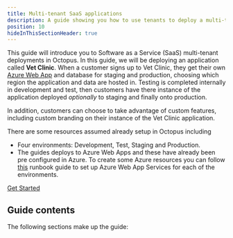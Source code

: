 ```yaml
---
title: Multi-tenant SaaS applications
description: A guide showing you how to use tenants to deploy a multi-tenant SaaS application using Octopus Deploy.
position: 10
hideInThisSectionHeader: true
---
```


This guide will introduce you to Software as a Service (SaaS) multi-tenant deployments in Octopus. In this guide, we will be deploying an application called **Vet Clinic**. When a customer signs up to Vet Clinic, they get their own [Azure Web App](/docs/infrastructure/deployment-targets/azure/web-app-targets/index.md) and database for staging and production, choosing which region the application and data are hosted in. Testing is completed internally in development and test, then customers have there instance of the application deployed *optionally* to staging and finally onto production. 

In addition, customers can choose to take advantage of custom features, including custom branding on their instance of the Vet Clinic application.

There are some resources assumed already setup in Octopus including 

* Four environments: Development, Test, Staging and Production.
* The guides deploys to Azure Web Apps and these have already been pre configured in Azure. To create some Azure resources you can follow [this](https://octopus.com/docs/runbooks/runbook-examples/azure/provision-app-service
) runbook guide to set up Azure Web App Services for each of the environments. 

<span><a class="btn btn-success" href="/docs/tenants/guides/multi-tenant-saas-application/creating-new-lifecycle">Get Started</a></span>

## Guide contents

The following sections make up the guide:
